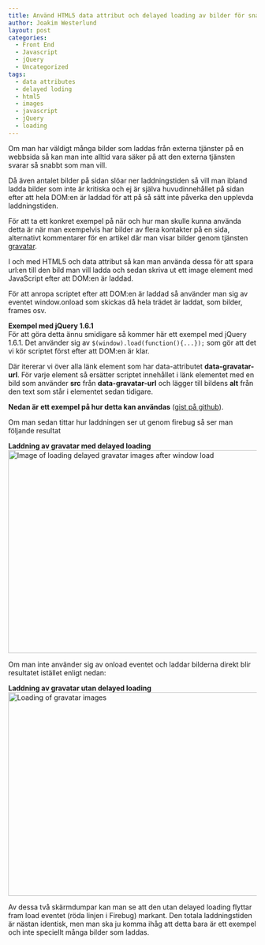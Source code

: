 ```yaml
---
title: Använd HTML5 data attribut och delayed loading av bilder för snabbare laddning
author: Joakim Westerlund
layout: post
categories:
  - Front End
  - Javascript
  - jQuery
  - Uncategorized
tags:
  - data attributes
  - delayed loding
  - html5
  - images
  - javascript
  - jQuery
  - loading
---
```

Om man har väldigt många bilder som laddas från externa tjänster på en webbsida så kan man inte alltid vara säker på att den externa tjänsten svarar så snabbt som man vill. 

Då även antalet bilder på sidan slöar ner laddningstiden så vill man ibland ladda bilder som inte är kritiska och ej är själva huvudinnehållet på sidan efter att hela DOM:en är laddad för att på så sätt inte påverka den upplevda laddningstiden.

För att ta ett konkret exempel på när och hur man skulle kunna använda detta är när man exempelvis har bilder av flera kontakter på en sida, alternativt kommentarer för en artikel där man visar bilder genom tjänsten [gravatar][1].

I och med HTML5 och data attribut så kan man använda dessa för att spara url:en till den bild man vill ladda och sedan skriva ut ett image element med JavaScript efter att DOM:en är laddad.

För att anropa scriptet efter att DOM:en är laddad så använder man sig av eventet window.onload som skickas då hela trädet är laddat, som bilder, frames osv.

**Exempel med jQuery 1.6.1**  
För att göra detta ännu smidigare så kommer här ett exempel med jQuery 1.6.1. Det använder sig av `$(window).load(function(){...});` som gör att det vi kör scriptet först efter att DOM:en är klar. 

Där itererar vi över alla länk element som har data-attributet **data-gravatar-url**. För varje element så ersätter scriptet innehållet i länk elementet med en bild som använder **src** från **data-gravatar-url** och lägger till bildens **alt** från den text som står i elementet sedan tidigare.

**Nedan är ett exempel på hur detta kan användas** ([gist på github][2]).



Om man sedan tittar hur laddningen ser ut genom firebug så ser man följande resultat

**Laddning av gravatar med delayed loading**  
<a href="http://devcorner.mynewsdesk.com/2011/06/06/anvand-html5-data-attribut-och-delayed-loading-av-bilder-for-snabbare-laddning/screen-shot-2011-06-06-at-7-44-36-am/" rel="attachment wp-att-798"><img src="/images/wp/2011/06/Screen-shot-2011-06-06-at-7.44.36-AM.png" alt="Image of loading delayed gravatar images after window load" title="Delayed image loading example with firebug" width="600" height="411" class="alignnone size-large wp-image-798" /></a>

Om man inte använder sig av onload eventet och laddar bilderna direkt blir resultatet istället enligt nedan:

**Laddning av gravatar utan delayed loading**  
<a href="http://devcorner.mynewsdesk.com/2011/06/06/anvand-html5-data-attribut-och-delayed-loading-av-bilder-for-snabbare-laddning/screen-shot-2011-06-06-at-8-05-08-am/" rel="attachment wp-att-815"><img src="/images/wp/2011/06/Screen-shot-2011-06-06-at-8.05.08-AM.png" alt="Loading of gravatar images" title="Loading of gravatar images thats not delayed" width="600" height="412" class="alignnone size-large wp-image-815" /></a>

Av dessa två skärmdumpar kan man se att den utan delayed loading flyttar fram load eventet (röda linjen i Firebug) markant. Den totala laddningstiden är nästan identisk, men man ska ju komma ihåg att detta bara är ett exempel och inte speciellt många bilder som laddas.

 [1]: http://en.gravatar.com/
 [2]: https://gist.github.com/1009784